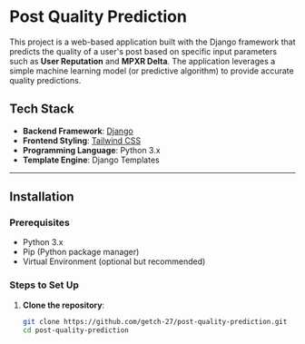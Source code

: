 # Post Quality Prediction

This project is a web-based application built with the Django framework that predicts the quality of a user's post based on specific input parameters such as **User Reputation** and **MPXR Delta**. The application leverages a simple machine learning model (or predictive algorithm) to provide accurate quality predictions.

## Tech Stack

- **Backend Framework**: [Django](https://www.djangoproject.com/)
- **Frontend Styling**: [Tailwind CSS](https://tailwindcss.com/)
- **Programming Language**: Python 3.x
- **Template Engine**: Django Templates

---

## Installation

### Prerequisites
- Python 3.x
- Pip (Python package manager)
- Virtual Environment (optional but recommended)

### Steps to Set Up
1. **Clone the repository**:
   ```bash
   git clone https://github.com/getch-27/post-quality-prediction.git
   cd post-quality-prediction
